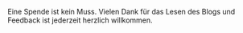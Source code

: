 Eine Spende ist kein Muss. Vielen Dank für das Lesen des Blogs und Feedback ist jederzeit herzlich willkommen.
